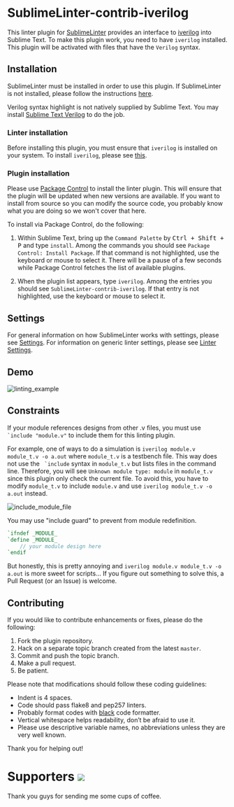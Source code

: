 # SublimeLinter-contrib-iverilog

This linter plugin for [SublimeLinter](https://sublimelinter.readthedocs.org)
provides an interface to [iverilog](http://iverilog.wikia.com/wiki/Main_Page) into Sublime Text.
To make this plugin work, you need to have `iverilog` installed.
This plugin will be activated with files that have the `Verilog` syntax.


## Installation

SublimeLinter must be installed in order to use this plugin.
If SublimeLinter is not installed, please follow the instructions
[here](https://sublimelinter.readthedocs.org/en/latest/installation.html).

Verilog syntax highlight is not natively supplied by Sublime Text.
You may install [Sublime Text Verilog](https://sublime.wbond.net/packages/Verilog) to do the job.


### Linter installation

Before installing this plugin, you must ensure that `iverilog` is installed on your system.
To install `iverilog`, please see [this](https://iverilog.wikia.com/wiki/Installation_Guide).


### Plugin installation

Please use [Package Control](https://sublime.wbond.net/installation) to install the linter plugin.
This will ensure that the plugin will be updated when new versions are available.
If you want to install from source so you can modify the source code,
you probably know what you are doing so we won't cover that here.

To install via Package Control, do the following:

1. Within Sublime Text, bring up the `Command Palette` by <kbd>Ctrl + Shift + P</kbd> and type `install`.
   Among the commands you should see `Package Control: Install Package`.
   If that command is not highlighted, use the keyboard or mouse to select it.
   There will be a pause of a few seconds while Package Control fetches the list of available plugins.

1. When the plugin list appears, type `iverilog`. Among the entries you should see `SublimeLinter-contrib-iverilog`.
   If that entry is not highlighted, use the keyboard or mouse to select it.


## Settings

For general information on how SublimeLinter works with settings, please see
[Settings](https://sublimelinter.readthedocs.org/en/latest/settings.html).
For information on generic linter settings, please see
[Linter Settings](https://sublimelinter.readthedocs.org/en/latest/linter_settings.html).


## Demo

![linting_example](https://raw.githubusercontent.com/jfcherng/SublimeLinter-contrib-iverilog/gh-pages/images/linting_example.png)


## Constraints

If your module references designs from other .v files, you must use `` `include "module.v"`` to include them for this linting plugin.

For example, one of ways to do a simulation is `iverilog module.v module_t.v -o a.out` where `module_t.v` is a testbench file.
This way does not use the `` `include`` syntax in `module_t.v` but lists files in the command line.
Therefore, you will see ``Unknown module type: module`` in `module_t.v` since this plugin only check the current file.
To avoid this, you have to modify `module_t.v` to include `module.v` and use `iverilog module_t.v -o a.out` instead.

![include_module_file](https://raw.githubusercontent.com/jfcherng/SublimeLinter-contrib-iverilog/gh-pages/images/include_module_file.png)

You may use "include guard" to prevent from module redefinition.

```verilog
`ifndef _MODULE_
`define _MODULE_
    // your module design here
`endif
```

But honestly, this is pretty annoying and `iverilog module.v module_t.v -o a.out` is more sweet for scripts...
If you figure out something to solve this, a Pull Request (or an Issue) is welcome.


## Contributing

If you would like to contribute enhancements or fixes, please do the following:

1. Fork the plugin repository.
1. Hack on a separate topic branch created from the latest `master`.
1. Commit and push the topic branch.
1. Make a pull request.
1. Be patient.

Please note that modifications should follow these coding guidelines:

- Indent is 4 spaces.
- Code should pass flake8 and pep257 linters.
- Probably format codes with [black](https://github.com/psf/black) code formatter.
- Vertical whitespace helps readability, don’t be afraid to use it.
- Please use descriptive variable names, no abbreviations unless they are very well known.

Thank you for helping out!


Supporters <a href="https://www.paypal.com/cgi-bin/webscr?cmd=_s-xclick&hosted_button_id=ATXYY9Y78EQ3Y" target="_blank"><img src="https://www.paypalobjects.com/en_US/i/btn/btn_donate_LG.gif" /></a>
==========

Thank you guys for sending me some cups of coffee.
